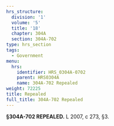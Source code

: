 ```yaml
---
hrs_structure:
  division: '1'
  volume: '5'
  title: '18'
  chapter: 304A
  section: 304A-702
type: hrs_section
tags:
  - Government
menu:
  hrs:
    identifier: HRS_0304A-0702
    parent: HRS0304A
    name: 304A-702 Repealed
weight: 72225
title: Repealed
full_title: 304A-702 Repealed
---
```

**§304A-702 REPEALED.** L 2007, c 273, §3.